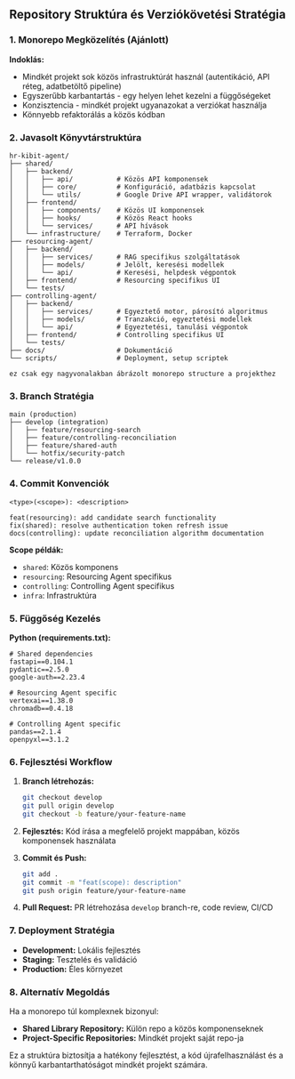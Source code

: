 ## Repository Struktúra és Verziókövetési Stratégia

### 1. Monorepo Megközelítés (Ajánlott)

**Indoklás:**
- Mindkét projekt sok közös infrastruktúrát használ (autentikáció, API réteg, adatbetöltő pipeline)
- Egyszerűbb karbantartás - egy helyen lehet kezelni a függőségeket
- Konzisztencia - mindkét projekt ugyanazokat a verziókat használja
- Könnyebb refaktorálás a közös kódban

### 2. Javasolt Könyvtárstruktúra

```
hr-kibit-agent/
├── shared/
│   ├── backend/
│   │   ├── api/           # Közös API komponensek
│   │   ├── core/          # Konfiguráció, adatbázis kapcsolat
│   │   └── utils/         # Google Drive API wrapper, validátorok
│   ├── frontend/
│   │   ├── components/    # Közös UI komponensek
│   │   ├── hooks/         # Közös React hooks
│   │   └── services/      # API hívások
│   └── infrastructure/    # Terraform, Docker
├── resourcing-agent/
│   ├── backend/
│   │   ├── services/      # RAG specifikus szolgáltatások
│   │   ├── models/        # Jelölt, keresési modellek
│   │   └── api/           # Keresési, helpdesk végpontok
│   ├── frontend/          # Resourcing specifikus UI
│   └── tests/
├── controlling-agent/
│   ├── backend/
│   │   ├── services/      # Egyeztető motor, párosító algoritmus
│   │   ├── models/        # Tranzakció, egyeztetési modellek
│   │   └── api/           # Egyeztetési, tanulási végpontok
│   ├── frontend/          # Controlling specifikus UI
│   └── tests/
├── docs/                  # Dokumentáció
└── scripts/               # Deployment, setup scriptek

ez csak egy nagyvonalakban ábrázolt monorepo structure a projekthez
```

### 3. Branch Stratégia

```
main (production)
├── develop (integration)
│   ├── feature/resourcing-search
│   ├── feature/controlling-reconciliation
│   ├── feature/shared-auth
│   └── hotfix/security-patch
└── release/v1.0.0
```

### 4. Commit Konvenciók

```
<type>(<scope>): <description>

feat(resourcing): add candidate search functionality
fix(shared): resolve authentication token refresh issue
docs(controlling): update reconciliation algorithm documentation
```

**Scope példák:**
- `shared`: Közös komponens
- `resourcing`: Resourcing Agent specifikus
- `controlling`: Controlling Agent specifikus
- `infra`: Infrastruktúra

### 5. Függőség Kezelés

**Python (requirements.txt):**
```
# Shared dependencies
fastapi==0.104.1
pydantic==2.5.0
google-auth==2.23.4

# Resourcing Agent specific
vertexai==1.38.0
chromadb==0.4.18

# Controlling Agent specific
pandas==2.1.4
openpyxl==3.1.2
```

### 6. Fejlesztési Workflow

1. **Branch létrehozás:**
   ```bash
   git checkout develop
   git pull origin develop
   git checkout -b feature/your-feature-name
   ```

2. **Fejlesztés:** Kód írása a megfelelő projekt mappában, közös komponensek használata

3. **Commit és Push:**
   ```bash
   git add .
   git commit -m "feat(scope): description"
   git push origin feature/your-feature-name
   ```

4. **Pull Request:** PR létrehozása `develop` branch-re, code review, CI/CD

### 7. Deployment Stratégia

- **Development:** Lokális fejlesztés
- **Staging:** Tesztelés és validáció  
- **Production:** Éles környezet

### 8. Alternatív Megoldás

Ha a monorepo túl komplexnek bizonyul:
- **Shared Library Repository:** Külön repo a közös komponenseknek
- **Project-Specific Repositories:** Mindkét projekt saját repo-ja

Ez a struktúra biztosítja a hatékony fejlesztést, a kód újrafelhasználást és a könnyű karbantarthatóságot mindkét projekt számára.